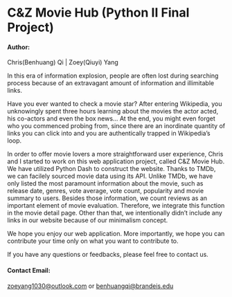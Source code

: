 # C&Z Movie Hub (Python II Final Project)
#### Author: 
Chris(Benhuang) Qi | Zoey(Qiuyi) Yang

In this era of information explosion, people are often lost during searching process because of an extravagant amount of information and illimitable links. 

Have you ever wanted to check a movie star? After entering Wikipedia, you unknowingly spent three hours learning about the movies the actor acted, his co-actors and even the box news… At the end, you might even forget who you commenced probing from, since there are an inordinate quantity of links you can click into and you are authentically trapped in Wikipedia’s loop.

In order to offer movie lovers a more straightforward user experience, Chris and I started to work on this web application project, called C&Z Movie Hub. We have utilized Python Dash to construct the website. Thanks to TMDb, we can facilely sourced movie data using its API. Unlike TMDb, we have only listed the most paramount information about the movie, such as release date, genres, vote average, vote count, popularity and movie summary to users. Besides those information, we count reviews as an important element of movie evaluation. Therefore, we integrate this function in the movie detail page. Other than that, we intentionally didn’t include any links in our website because of our minimalism concept. 

We hope you enjoy our web application. More importantly, we hope you can contribute your time only on what you want to contribute to.

If you have any questions or feedbacks, please feel free to contact us. 
#### Contact Email:
zoeyang1030@outlook.com or benhuangqi@brandeis.edu
